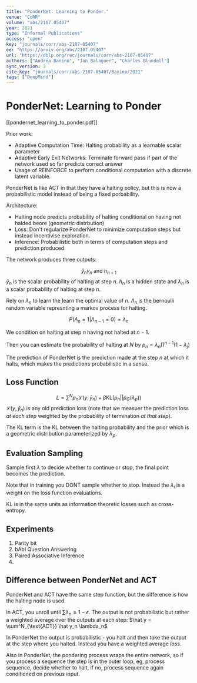 ```yaml
---
title: "PonderNet: Learning to Ponder."
venue: "CoRR"
volume: "abs/2107.05407"
year: 2021
type: "Informal Publications"
access: "open"
key: "journals/corr/abs-2107-05407"
ee: "https://arxiv.org/abs/2107.05407"
url: "https://dblp.org/rec/journals/corr/abs-2107-05407"
authors: ["Andrea Banino", "Jan Balaguer", "Charles Blundell"]
sync_version: 3
cite_key: "journals/corr/abs-2107-05407/Banino/2021"
tags: ["DeepMind"]
---
```

# PonderNet: Learning to Ponder

[[pondernet_learning_to_ponder.pdf]]

Prior work:
 - Adaptive Computation Time: Halting probability as a learnable scalar parameter
 - Adaptive Early Exit Networks: Terminate forward pass if part of the network used so far predicts correct answer
 - Usage of REINFORCE to perform conditional computation with a discrete latent variable.

PonderNet is like ACT in that they have a halting policy, but this is now a probabilistic model instead of being a fixed porbability.

Architecture:
 - Halting node predicts probability of halting conditional on having not halded beore (geometric distrbution)
 - Loss: Don't regularize PonderNet to minimize computation steps but instead incentivise exploration.
 - Inference: Probabilistic both in terms of computation steps and prediction produced.

The network produces three outputs:

$$
\hat y_n \gamma_n \text{ and } h_{n + 1}
$$
$\hat y_n$ is the scalar probability of halting at step $n$. $h_n$ is a hidden state and $\lambda_n$ is a scalar probability of halting at step $n$.

Rely on $\lambda_n$ to learn the learn the optimal value of $n$. $\Lambda_n$ is the bernoulli random variable represnting a markov process for halting.

$$
P(\Lambda_n = 1|\Lambda_{n - 1} = 0) = \lambda_n
$$

We condition on halting at step $n$ having not halted at $n - 1$.

Then you can estimate the probability of halting at $N$ by $p_n = \lambda_n \prod^{n - 1} (1 - \lambda_j)$

The prediction of PonderNet is the prediction made at the step $n$ at which it halts, which makes the predictions probabilistic in a sense.

## Loss Function

$$
L = \sum^N p_n \mathcal{L}(y, \hat y_n) + \beta \text{KL}(p_n||p_G(\lambda_p))
$$
$\mathcal{L}(y, \hat y_n)$ is any old prediction loss (note that we measuer the prediction loss *at each step* weighted by the probability of termination *at that step*).

The KL term is the KL between the halting probability and the prior which is a geometric distribution parameterized by $\lambda_p$.


## Evaluation Sampling

Sample first $\lambda$ to decide whether to continue or stop, the final point becomes the prediction.

Note that in training you DONT sample whether to stop. Instead the $\lambda_i$ is a weight on the loss function evaluations.

KL is in the same units as information theoretic losses such as cross-entropy.

## Experiments
1. Parity bit
2. bAbI Question Answering
3. Paired Associative Inference
4.


## Difference between PonderNet and ACT

PonderNet and ACT have the same step function, but the difference is how the halting node is used.

In ACT, you unroll until $\sum \lambda_n \ge 1 - \epsilon$. The output is not probabilistic but rather a weighted average over the outputs at each step: $\hat y = \sum^N_{\text{ACT}} \hat y_n \lambda_n$

In PonderNet the output is probabilistic - you halt and then take the output at the step where you halted. Instead you have a weighted average *loss*.

Also in PonderNet, the pondering process wraps the entire network, so if you process a sequence the step is in the outer loop, eg, process sequence, decide whether to halt, if no, process sequence again conditioned on previous input.